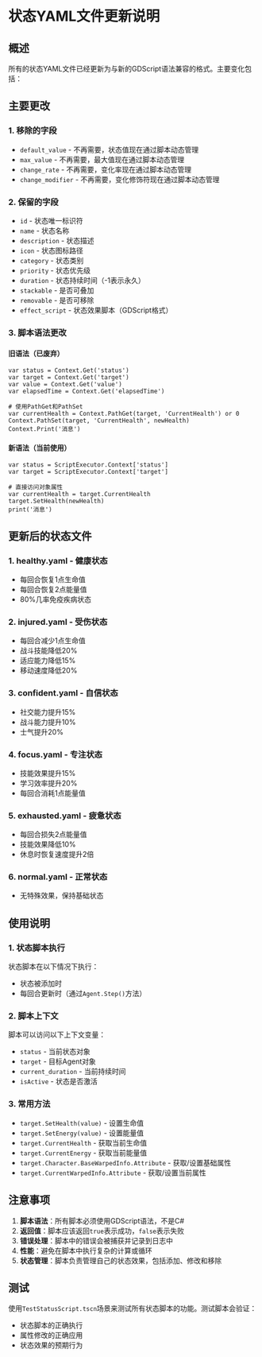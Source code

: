 # 状态YAML文件更新说明

## 概述
所有的状态YAML文件已经更新为与新的GDScript语法兼容的格式。主要变化包括：

## 主要更改

### 1. 移除的字段
- `default_value` - 不再需要，状态值现在通过脚本动态管理
- `max_value` - 不再需要，最大值现在通过脚本动态管理
- `change_rate` - 不再需要，变化率现在通过脚本动态管理
- `change_modifier` - 不再需要，变化修饰符现在通过脚本动态管理

### 2. 保留的字段
- `id` - 状态唯一标识符
- `name` - 状态名称
- `description` - 状态描述
- `icon` - 状态图标路径
- `category` - 状态类别
- `priority` - 状态优先级
- `duration` - 状态持续时间（-1表示永久）
- `stackable` - 是否可叠加
- `removable` - 是否可移除
- `effect_script` - 状态效果脚本（GDScript格式）

### 3. 脚本语法更改

#### 旧语法（已废弃）
```gdscript
var status = Context.Get('status')
var target = Context.Get('target')
var value = Context.Get('value')
var elapsedTime = Context.Get('elapsedTime')

# 使用PathGet和PathSet
var currentHealth = Context.PathGet(target, 'CurrentHealth') or 0
Context.PathSet(target, 'CurrentHealth', newHealth)
Context.Print('消息')
```

#### 新语法（当前使用）
```gdscript
var status = ScriptExecutor.Context['status']
var target = ScriptExecutor.Context['target']

# 直接访问对象属性
var currentHealth = target.CurrentHealth
target.SetHealth(newHealth)
print('消息')
```

## 更新后的状态文件

### 1. healthy.yaml - 健康状态
- 每回合恢复1点生命值
- 每回合恢复2点能量值
- 80%几率免疫疾病状态

### 2. injured.yaml - 受伤状态
- 每回合减少1点生命值
- 战斗技能降低20%
- 适应能力降低15%
- 移动速度降低20%

### 3. confident.yaml - 自信状态
- 社交能力提升15%
- 战斗能力提升10%
- 士气提升20%

### 4. focus.yaml - 专注状态
- 技能效果提升15%
- 学习效率提升20%
- 每回合消耗1点能量值

### 5. exhausted.yaml - 疲惫状态
- 每回合损失2点能量值
- 技能效果降低10%
- 休息时恢复速度提升2倍

### 6. normal.yaml - 正常状态
- 无特殊效果，保持基础状态

## 使用说明

### 1. 状态脚本执行
状态脚本在以下情况下执行：
- 状态被添加时
- 每回合更新时（通过`Agent.Step()`方法）

### 2. 脚本上下文
脚本可以访问以下上下文变量：
- `status` - 当前状态对象
- `target` - 目标Agent对象
- `current_duration` - 当前持续时间
- `isActive` - 状态是否激活

### 3. 常用方法
- `target.SetHealth(value)` - 设置生命值
- `target.SetEnergy(value)` - 设置能量值
- `target.CurrentHealth` - 获取当前生命值
- `target.CurrentEnergy` - 获取当前能量值
- `target.Character.BaseWarpedInfo.Attribute` - 获取/设置基础属性
- `target.CurrentWarpedInfo.Attribute` - 获取/设置当前属性

## 注意事项

1. **脚本语法**：所有脚本必须使用GDScript语法，不是C#
2. **返回值**：脚本应该返回`true`表示成功，`false`表示失败
3. **错误处理**：脚本中的错误会被捕获并记录到日志中
4. **性能**：避免在脚本中执行复杂的计算或循环
5. **状态管理**：脚本负责管理自己的状态效果，包括添加、修改和移除

## 测试
使用`TestStatusScript.tscn`场景来测试所有状态脚本的功能。测试脚本会验证：
- 状态脚本的正确执行
- 属性修改的正确应用
- 状态效果的预期行为
